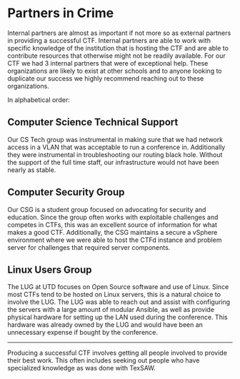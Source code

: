 # Partners in Crime

Internal partners are almost as important if not more so as external partners in providing a successful CTF.  Internal partners are able to work with specific knowledge of the institution that is hosting the CTF and are able to contribute resources that otherwise might not be readily available.  For our CTF we had 3 internal partners that were of exceptional help.  These organizations are likely to exist at other schools and to anyone looking to duplicate our success we highly recommend reaching out to these organizations.

In alphabetical order:


## Computer Science Technical Support

Our CS Tech group was instrumental in making sure that we had network access in a VLAN that was acceptable to run a conference in.  Additionally they were instrumental in troubleshooting our routing black hole.  Without the support of the full time staff, our infrastructure would not have been nearly as stable.


## Computer Security Group

Our CSG is a student group focused on advocating for security and education.  Since the group often works with exploitable challenges and competes in CTFs, this was an excellent source of information for what makes a good CTF.  Additionally, the CSG maintains a secure a vSphere environment where we were able to host the CTFd instance and problem server for challenges that required server components.


## Linux Users Group

The LUG at UTD focuses on Open Source software and use of Linux.  Since most CTFs tend to be hosted on Linux servers, this is a natural choice to involve the LUG.  The LUG was able to reach out and assist with configuring the servers with a large amount of modular Ansible, as well as provide physical hardware for setting up the LAN used during the conference.  This hardware was already owned by the LUG and would have been an unnecessary expense if bought by the conference.

---

Producing a successful CTF involves getting all people involved to provide their best work.  This often includes seeking out people who have specialized knowledge as was done with TexSAW.
